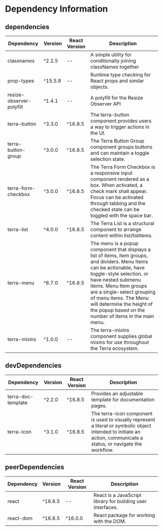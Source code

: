 # Dependency Information

## dependencies
| Dependency | Version | React Version | Description |
|-|-|-|-|
| classnames | ^2.2.5 | -- | A simple utility for conditionally joining classNames together |
| prop-types | ^15.5.8 | -- | Runtime type checking for React props and similar objects. |
| resize-observer-polyfill | ^1.4.1 | -- | A polyfill for the Resize Observer API |
| terra-button | ^3.3.0 | ^16.8.5 | The terra-button component provides users a way to trigger actions in the UI. |
| terra-button-group | ^3.0.0 | ^16.8.5 | The Terra Button Group component groups buttons and can maintain a toggle selection state. |
| terra-form-checkbox | ^3.0.0 | ^16.8.5 | The Terra Form Checkbox is a responsive input component rendered as a box. When activated, a check mark shall appear. Focus can be activated through tabbing and the checked state can be toggled with the space bar. |
| terra-list | ^4.0.0 | ^16.8.5 | The Terra List is a structural component to arrange content within list/listitems. |
| terra-menu | ^6.7.0 | ^16.8.5 | The menu is a popup component that displays a list of items, item groups, and dividers. Menu Items can be actionable, have toggle-style selection, or have nested submenu items. Menu Item groups are a single-select grouping of menu items. The Menu will determine the height of the popup based on the number of items in the main menu. |
| terra-mixins | ^1.0.0 | -- | The terra-mixins component supplies global mixins for use throughout the Terra ecosystem. |

## devDependencies
| Dependency | Version | React Version | Description |
|-|-|-|-|
| terra-doc-template | ^2.2.0 | ^16.8.5 | Provides an adjustable template for documentation pages. |
| terra-icon | ^3.1.0 | ^16.8.5 | The terra-icon component is used to visually represent a literal or symbolic object intended to initiate an action, communicate a status, or navigate the workflow. |

## peerDependencies
| Dependency | Version | React Version | Description |
|-|-|-|-|
| react | ^16.8.5 | -- | React is a JavaScript library for building user interfaces. |
| react-dom | ^16.8.5 | ^16.0.0 | React package for working with the DOM. |
